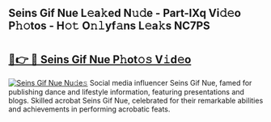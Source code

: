 ## Seins Gif Nue L𝚎a𝚔ed N𝚞𝚍e - Part-lXq Vi𝚍𝚎o P𝚑𝚘tos - H𝚘𝚝 O𝚗𝚕yf𝚊ns L𝚎a𝚔s NC7PS

# <h2><a href="http://kf3xkoj.oniu.top/?m=Seins+Gif+Nue">🔗👉 🔴 Seins Gif Nue P𝚑ot𝚘𝚜 V𝚒d𝚎o</a></h2>

[![Seins Gif Nue Nu𝚍e𝚜](https://i.imgur.com/0qMVB7G.gif)](http://kf3xkoj.oniu.top/?m=Seins+Gif+Nue)
Social media influencer Seins Gif Nue, famed for publishing dance and lifestyle information, featuring presentations and blogs. Skilled acrobat Seins Gif Nue, celebrated for their remarkable abilities and achievements in performing acrobatic feats.  
